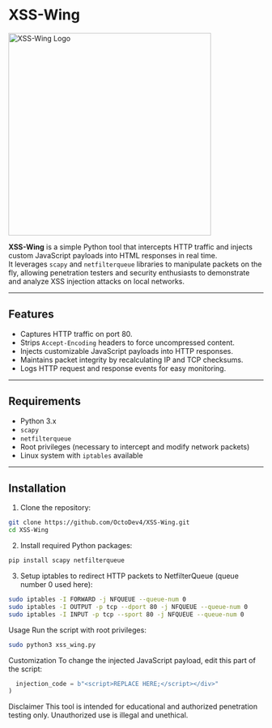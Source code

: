 # XSS-Wing

<img width="400" alt="XSS-Wing Logo" src="https://github.com/user-attachments/assets/7c854ace-bdad-4a1f-be8a-31447e4b54fa" />

**XSS-Wing** is a simple Python tool that intercepts HTTP traffic and injects custom JavaScript payloads into HTML responses in real time.  
It leverages `scapy` and `netfilterqueue` libraries to manipulate packets on the fly, allowing penetration testers and security enthusiasts to demonstrate and analyze XSS injection attacks on local networks.

---

## Features

- Captures HTTP traffic on port 80.
- Strips `Accept-Encoding` headers to force uncompressed content.
- Injects customizable JavaScript payloads into HTTP responses.
- Maintains packet integrity by recalculating IP and TCP checksums.
- Logs HTTP request and response events for easy monitoring.

---

## Requirements

- Python 3.x
- `scapy`
- `netfilterqueue`
- Root privileges (necessary to intercept and modify network packets)
- Linux system with `iptables` available

---

## Installation

1. Clone the repository:

```bash
git clone https://github.com/OctoDev4/XSS-Wing.git
cd XSS-Wing
```
2. Install required Python packages:
```bash
pip install scapy netfilterqueue
  ```
3. Setup iptables to redirect HTTP packets to NetfilterQueue (queue number 0 used here):
```bash
sudo iptables -I FORWARD -j NFQUEUE --queue-num 0
sudo iptables -I OUTPUT -p tcp --dport 80 -j NFQUEUE --queue-num 0
sudo iptables -I INPUT -p tcp --sport 80 -j NFQUEUE --queue-num 0   
```
Usage
Run the script with root privileges:
```bash
sudo python3 xss_wing.py
```

Customization
To change the injected JavaScript payload, edit this part of the script:

```python
  injection_code = b"<script>REPLACE HERE;</script></div>"
)
```

Disclaimer
This tool is intended for educational and authorized penetration testing only.
Unauthorized use is illegal and unethical.
